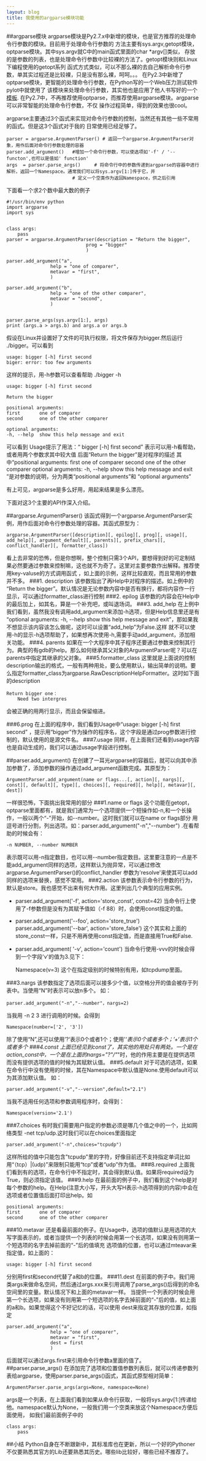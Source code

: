```yaml
---
layout: blog 
title: 我使用的argparse模块功能
---
```






##argparse模块
argparse模块是Py2.7.x中新增的模块，也是官方推荐的处理命令行参数的模块。目前用于处理命令行参数的
方法主要有sys.argv,getopt模块，optparse模块。其中sys.argv就C中的main函式里面的char *argv[]类似，
存放的是参数的列表，也是处理命令行参数中比较裸的方法了。getopt模块则和Linux下编程使用的getopt系列
函式方式类似，可以不那么裸的去自己解析命令行参数，单其实过程还是比较裸，只是没有那么裸，呵呵。。。
在Py2.3中新增了optparse模块，更智能的处理命令行参数，在Python写的一个Web压力测试软件pylot中就使用了
该模块来处理命令行参数，其实他也是应用了他人书写好的一个[模板](http://aspn.activestate.com/ASPN/Cookbook/Python/Recipe/278844).
在Py2.7中，不再推荐使用optparse，而推荐使用argparse模块。argparse可以非常智能的处理命令行参数，不仅
操作过程简单，得到的效果也很cool。

argparse主要通过3个函式来实现对命令行参数的控制，当然还有其他一些不常用的函式。但是这3个函式对于我的
日常使用已经足够了。

    parser = argparse.ArgumentParser() # 返回一个argparse.ArgumentParser对象，用作后面对命令行参数处理的容器
    parser.add_argument()   #增加一个命令行参数，可以使选项如'-f' / '--functon',也可以是值如' function'
    args  = parser.parse_args()     # 将命令行中的参数传递到argparse的容器中进行解析，返回一个Namespace。通常我们可以将sys.argv[1:]传于它，并
                            # 定义一个空类作为返回Namespace，供之后引用
                            
下面看一个求2个数中最大数的例子

    #!/usr/bin/env python
    import argparse
    import sys


    class args:
        pass
    parser = argparse.ArgumentParser(description = "Return the bigger",
                                 prog = "bigger"
                                 )

    parser.add_argument("a",
                    help = "one of comparer",
                    metavar = "first",
                    )

    parser.add_argument("b",
                    help = "one of the other comparer",
                    metavar = "second",
                    )


    parser.parse_args(sys.argv[1:], args)
    print (args.a > args.b) and args.a or args.b
    
假设在Linux并设置好了文件的可执行权限，将文件保存为bigger.然后运行 ./bigger。可以看到
    
    usage: bigger [-h] first second
    biger: error: too few arguments
这样的提示，用-h参数可以查看帮助 ./bigger -h

    usage: bigger [-h] first second
    
    Return the bigger

    positional arguments:
    first       one of comparer
    second      one of the other comparer

    optional arguments:
    -h, --help  show this help message and exit
可以看到 Usage提示了用法：“ bigger [-h] first second” 表示可以用-h看帮助，或者用两个参数求其中较大值
后面“Return the bigger”是对程序的描述
其中“positional arguments:
    first       one of comparer
    second      one of the other comparer
    optional arguments:
    -h, --help  show this help message and exit
    ”是对参数的说明，分为两类“positional arguments”和 “optional arguments”
    
有上可见，argparse是多么好用，用起来结果是多么漂亮。

下面对这3个主要的API作深入介绍。
    
##argparse.ArgumentParser()
该函式得到一个argparse.ArgumentParser实例，用作后面对命令行参数处理的容器。其函式原型为：

    argparse.ArgumentParser([description][, epilog][, prog][, usage][, add_help][, argument_default][, parents][, prefix_chars][, conflict_handler][, formatter_class]) 
    
看上去非常的恐怖，但是你想啊，整个控制只需3个API，要想得到好的可定制结果必然要通过参数来控制嘛，这也就不为奇了。这里对主要参数作出解释。推荐使用key-valuse的方式调用函式
，如上面的示例，这样比较直观，而且常用的参数并不多。
###1. description
该参数指出了再Help中对程序的描述。如上例中的 “Return the bigger”。默认情况是无论参数内容中是否有换行，都将内容作一行显示，可以通过formatter_class进行控制
###2. epilog
该参数的内容会在Help中的最后加上，如其名，算是一个补充吧，或叫退场词。
###3. add_help
在上例中我们看到，虽然我没有调用add_argument来添加-h选项，但是Help信息里还是有   “optional arguments:
    -h, --help  show this help message and exit”，那如果我不想显示该内容该怎么做呢，这时可以设置“add_help”为False.这样
就不可以使用-h的显示-h选项帮助了，如果想再次使用-h,需要手动add_argument，添加相关功能。
###4. parents
如果在一个大程序中其子程序还要通过参数来控制其行为。典型的有gdb的help。那么如何继承其父对象的ArgumentParser呢？可以在parents中指定其继承的父对象。
###5.formatter_class
这里就是上面说的控制description输出的格式，一般有两种用处，要么使用默认，输出简单的说明。要么指定formatter_class为argparse.RawDescriptionHelpFormatter。这时如下面的description
    
    Return bigger one：
        Need two intergres
会被正确的用两行显示，而且会保留缩进。

###6.prog
在上面的程序中，我们看到Usage中“usage: bigger [-h] first second” ，提示用“bigger”作为操作的程序名，这个字段是通过prog参数进行控制的，默认使用的是源文件名。
###7.usage
同样，在上面我们还看到usage内容也是自动生成的，我们可以通过usage字段进行控制。

##parser.add_argument()
在创建了一耳光argparse的容器后，就可以向其中添加参数了，添加参数的操作通过add_argument函数完成。其原型为：
    
    ArgumentParser.add_argument(name or flags...[, action][, nargs][, const][, default][, type][, choices][, required][, help][, metavar][, dest]) 
一样很恐怖，下面挑出我常用的部分
###1.name or flags
这个功能在getopt，optparse里面都有，就是我们通常为一个选项提供一个短操作如-n,和一个长操作，一般以两个“-”开始，如--number。这时我们就可以在name or flags部分
用逗号进行分割，列出选项。如：parser.add_argument("-n","--number") .在看帮助的时候会有：
    
    -n NUMBER, --number NUMBER
表示既可以用-n指定数目，也可以用--number指定数目。这里要注意的一点是不能add_argument同样的选项，这样默认为抛异常，可以通过修改argparse.ArgumentParser()的conflict_handler
参数为'resolve'来使其可以add同样的选项来替换，感觉不常用。
###2.action
该参数表示命令行参数的行为，默认是store。我也感觉不出来有何大作用。这里列出几个典型的应用实例。
* parser.add_argument('-f', action='store_const', const=42)
    当命令行上使用了-f参数但是没有为其赋予值如（-f 88）时，会使用const指定的值。
* parser.add_argument('--foo', action='store_true')       parser.add_argument('--bar', action='store_false')
    这个其实和上面的store_const一样，只是不用再使用const指定值，而是直接用True和False.
* parser.add_argument( '-v', action='count')
    当命令行使用-vvv的时候会得到一个字段'v'的值为3.见下：
    
    Namespace(v=3)
    这个在指定级别的时候特别有用，如tcpdump里面。
    
    
###3.nargs
该参数指定了选项后面可以接多少个值，以空格分开的值会被存于列表中。当使用“N”时表示可以放n多个。
如：  
    
    parser.add_argument("-n","--number"，nargs=2)
当我用 -n 2 3 进行调用的时候。会得到

    Namespace(number=['2', '3'])
除了使用“N”,还可以使用’?‘表示0个或者1个；使用’*‘表示0个或者多个；’+‘表示1个或者多个
###4.const
上面已经见到const了，其实他的用处只有两处。一个是在action_const中，一个是在上面的nargs="?"/"*"时，他的作用主要是在提供选项而没有提供选项的值的时候为其赋默认值。
###5.default
对于可选的选项，如果在命令行中没有使用的时候，其在Namespace中默认值是None.使用default可以为其添加默认值。
如：

    parser.add_argument("-v","--version",default="2.1")
当我不适用任何选项和参数调用程序时，会得到：

    Namespace(version='2.1')
###7.choices
有时我们需要用户指定的参数必须是哪几个值之中的一个，比如网络类型 -net tcp/udp.这时我们可以在choices里面指定
    
    parser.add_argument("-n",choices="tcpudp")
这样所给的值中只能包含"tcpudp"里的字符，好像目前还不支持指定单词比如用“（tcp）|(udp)”来限制只能用“tcp”或者“udp”作为值。
###8.required
上面我们看到有的选项，在命令行中不指定时，其会得到默认值。如果将required设为True，则必须指定该值。
###9.help
在最前面的例子中，我们看到这个help是对每个参数的help。在Help(注意大小写，开头大写H表示-h选项得到的内容)中会在选项或者位置值后面打印出help。如
    
    positional arguments:
    first       one of comparer
    second      one of the other comparer
###10.metavar
还是看最前面的例子。在Usage中，选项的值默认是用选项的大写字面表示的，或者当提供一个列表的时候会用第一个长选项，如果没有则用第一个短选项的名字去掉前面的“-”后的值填充
选项值的位置，也可以通过mteavar来指定值，如上面的：

    usage: bigger [-h] first second
分别用first和second代替了a和b的位置。
###11.dest
在前面的例子中。我们用类args来做命名空间，然后通过args.xxx来引用调用了parse_args()后得到的命名空间里的变量。默认情况下和上面的metavar一样。
当提供一个列表的时候会用第一个长选项，如果没有则用第一个短选项的名字去掉前面的“-”后的值，如上面的a和b。如果觉得这个不好记忆的话，可以使用
dest来指定其存放的位置，如指定

    parser.add_argument("a",
                    help = "one of comparer",
                    metavar = "first",
                    dest = first
                    )
后面就可以通过args.first来引用命令行参数a里面的值了。
##parser.parse_args()
在添加完了选项和位置值参数列表后，就可以传递参数列表给argparse，使用parser.parse_args()函式，其函式原型相对简单：

    ArgumentParser.parse_args(args=None, namespace=None) 
args是一个列表，在上面我们看到如果从命令行获取，一般将sys.argv[1:]传递给他。namespace默认为None，一般我们用一个空类来放这个Namespace方便后面使用，
如我们最前面例子中的

    class args:
        pass
##小结
Python自身在不断跟新中，其标准库也在更新，所以一个好的Pythoner不仅要熟悉其官方的Lib还要熟悉其历史。哪些lib比较好，哪些已经不推荐了。
